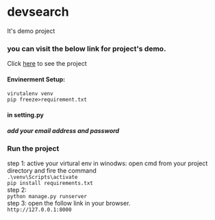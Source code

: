 # devsearch
It's demo project
### you can visit the below link for project's demo.
Click [here](https://devsearch-dhanpal.herokuapp.com/) to see the project
#### Envinerment Setup:
```virutalenv venv ```</br>
```pip freeze>requirement.txt```
#### in setting.py 
##### add your email address and password

### Run the project<br>
step 1: active your virtural env
in winodws:
open cmd from your project directory and fire the command<br/>
```.\venv\Scripts\activate```<br/>
```pip install requirements.txt```
<br>
step 2:<br/> ```python manage.py runserver```<br/>
step 3: open the follow link in your browser.<br/>
```http://127.0.0.1:8000```


